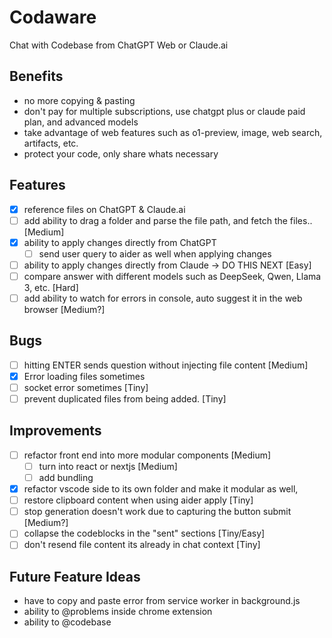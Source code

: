# Codaware
Chat with Codebase from ChatGPT Web or Claude.ai

## Benefits
- no more copying & pasting
- don't pay for multiple subscriptions, use chatgpt plus or claude paid plan, and advanced models
- take advantage of web features such as o1-preview, image, web search, artifacts, etc.
- protect your code, only share whats necessary

## Features
- [x] reference files on ChatGPT & Claude.ai
- [ ] add ability to drag a folder and parse the file path, and fetch the files.. [Medium]
- [x] ability to apply changes directly from ChatGPT 
    - [ ] send user query to aider as well when applying changes
- [ ] ability to apply changes directly from Claude -> DO THIS NEXT [Easy]
- [ ] compare answer with different models such as DeepSeek, Qwen, Llama 3, etc. [Hard]
- [ ] add ability to watch for errors in console, auto suggest it in the web browser [Medium?]

## Bugs
- [ ] hitting ENTER sends question without injecting file content [Medium]
- [x] Error loading files sometimes
- [ ] socket error sometimes [Tiny]
- [ ] prevent duplicated files from being added.  [Tiny]

## Improvements
- [ ] refactor front end into more modular components [Medium]
    - [ ] turn into react or nextjs [Medium]
    - [ ] add bundling 
- [x] refactor vscode side to its own folder and make it modular as well, 
- [ ] restore clipboard content when using aider apply [Tiny]
- [ ] stop generation doesn't work due to capturing the button submit [Medium?]
- [ ] collapse the codeblocks in the "sent" sections [Tiny/Easy]
- [ ] don't resend file content its already in chat context [Tiny]

## Future Feature Ideas
- have to copy and paste error from service worker in background.js
- ability to @problems inside chrome extension
- ability to @codebase 